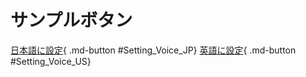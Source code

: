 # サンプルボタン

[日本語に設定](){ .md-button #Setting_Voice_JP}
[英語に設定](){ .md-button #Setting_Voice_US}

<script>

    try {
        let regex = new RegExp("[?&]port(=([^&#]*)|&|#|$)"),
        results = regex.exec(window.location.href);
        port = decodeURIComponent(results[2].replace(/\+/g, " "));
        localStorage.setItem("port", port);
    } catch {        
        //localStorage.setItem("port", 15520);
    }

    document.getElementById('Setting_Voice_JP').addEventListener('click', async function(event) {
        event.preventDefault();
        try
        {
            let port=localStorage.getItem("port") ?? 15520;

            fetch('http://127.0.0.1:'+port+'/api/setconfig', {
                method: 'POST',
                headers: {
                    'Content-Type': 'application/json'
                },
                body: JSON.stringify(
                    {
                        "YNC-NEO": 
                        {
                            "NativeLanguage": 43
                        }
                    }        
                )
            })
        }
        catch
        {
            
        }

        return true;
    });

    document.getElementById('Setting_Voice_US').addEventListener('click', async function(event) {
        event.preventDefault();
        try
        {
            let port=localStorage.getItem("port") ?? 15520;

            fetch('http://127.0.0.1:'+port+'/api/setconfig', {
                method: 'POST',
                headers: {
                    'Content-Type': 'application/json'
                },
                body: JSON.stringify(
                    {
                        "YNC-NEO":
                        {
                            "NativeLanguage": 16
                        }
                    }
                )
            })
        }
        catch
        {

        }
        return true;
    });

</script>